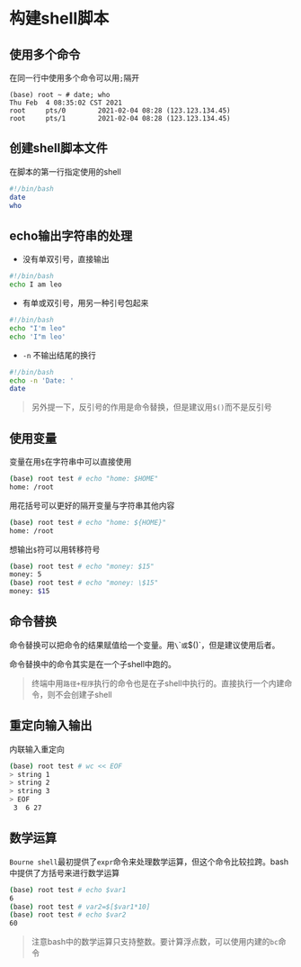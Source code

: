 # 构建shell脚本

## 使用多个命令

在同一行中使用多个命令可以用`;`隔开

```
(base) root ~ # date; who
Thu Feb  4 08:35:02 CST 2021
root     pts/0        2021-02-04 08:28 (123.123.134.45)
root     pts/1        2021-02-04 08:28 (123.123.134.45)
```

## 创建shell脚本文件

在脚本的第一行指定使用的shell

```bash
#!/bin/bash
date
who
```

## echo输出字符串的处理

- 没有单双引号，直接输出

```bash
#!/bin/bash
echo I am leo
```

- 有单或双引号，用另一种引号包起来

```bash
#!/bin/bash
echo "I'm leo"
echo 'I"m leo'
```

- `-n` 不输出结尾的换行

```bash
#!/bin/bash
echo -n 'Date: '
date
```

> 另外提一下，反引号的作用是命令替换，但是建议用`$()`而不是反引号

## 使用变量

变量在用`$`在字符串中可以直接使用

```bash
(base) root test # echo "home: $HOME"
home: /root
```

用花括号可以更好的隔开变量与字符串其他内容

```bash
(base) root test # echo "home: ${HOME}"
home: /root
```

想输出`$`符可以用转移符号

```bash
(base) root test # echo "money: $15"
money: 5
(base) root test # echo "money: \$15"
money: $15
```

## 命令替换

命令替换可以把命令的结果赋值给一个变量。用`\`\``或`$()`，但是建议使用后者。

命令替换中的命令其实是在一个子shell中跑的。

> 终端中用`路径+程序`执行的命令也是在子shell中执行的。直接执行一个内建命令，则不会创建子shell

## 重定向输入输出

内联输入重定向

```bash
(base) root test # wc << EOF
> string 1
> string 2
> string 3
> EOF
 3  6 27
```

## 数学运算

`Bourne shell`最初提供了`expr`命令来处理数学运算，但这个命令比较拉跨。bash中提供了方括号来进行数学运算

```bash
(base) root test # echo $var1
6
(base) root test # var2=$[$var1*10]
(base) root test # echo $var2
60
```

> 注意bash中的数学运算只支持整数。要计算浮点数，可以使用内建的`bc`命令

